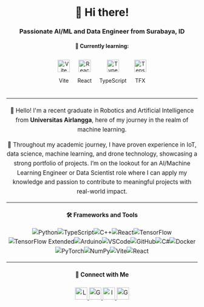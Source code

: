 <h1 align="center">👋 Hi there!</h1>  

<h3 align="center">Passionate AI/ML and Data Engineer from Surabaya, ID</h3>  

<h4 align="center">🚀 Currently learning:</h4>  
<div align="center" style="display: flex; justify-content: center; flex-wrap: wrap; max-width: 600px;">  
    <div style="text-align: center; margin: 10px;">  
        <a href="https://vitejs.dev/">  
            <img src="https://img.icons8.com/color/32/000000/vite.png" alt="Vite" style="width: 32px; height: 32px;" />  
        </a>  
        <p>Vite</p>  
    </div>  
    <div style="text-align: center; margin: 10px;">  
        <a href="https://reactjs.org/">  
            <img src="https://img.icons8.com/color/32/000000/react-native.png" alt="React" style="width: 32px; height: 32px;" />  
        </a>  
        <p>React</p>  
    </div>  
    <div style="text-align: center; margin: 10px;">  
        <a href="https://www.typescriptlang.org/">  
            <img src="https://img.icons8.com/color/32/000000/typescript.png" alt="TypeScript" style="width: 32px; height: 32px;" />  
        </a>  
        <p>TypeScript</p>  
    </div>  
    <div style="text-align: center; margin: 10px;">  
        <a href="https://www.tensorflow.org/tfx">  
            <img src="https://img.icons8.com/color/32/000000/tensorflow-extended.png" alt="TensorFlow Extended" style="width: 32px; height: 32px;" />  
        </a>  
        <p>TFX</p>  
    </div>  
</div>  

---  

<div align="center" style="max-width: 600px; margin: 20px auto; font-size: 1.1em; line-height: 1.6;">  
    <p>🌟 Hello! I'm a recent graduate in Robotics and Artificial Intelligence from <strong>Universitas Airlangga</strong>, here of my journey in the realm of machine learning.   <p/>
    <div>
    <p> 🚀 Throughout my academic journey, I have proven experience in IoT, data science, machine learning, and drone technology, showcasing a strong portfolio of projects. 
    I’m on the lookout for an AI/Machine Learning Engineer or Data Scientist role where I can apply my knowledge and passion to contribute to meaningful projects with real-world impact.</p>  
</div>  

---  

<h4 align="center">🛠️ Frameworks and Tools</h4>  
<div align="center" style="display: flex; flex-wrap: wrap; justify-content: center; max-width: 800px;">  
    <img src="https://img.icons8.com/color/48/000000/python--v2.png" alt="Python" />  
    <img src="https://img.icons8.com/color/48/000000/typescript.png" alt="TypeScript" />  
    <img src="https://img.icons8.com/color/48/000000/c-plus-plus-logo.png" alt="C++" />  
    <img src="https://img.icons8.com/color/48/000000/react-native.png" alt="React" />  
    <img src="https://img.icons8.com/color/48/000000/tensorflow.png" alt="TensorFlow" />  
    <img src="https://img.icons8.com/color/48/000000/tensorflow-extended.png" alt="TensorFlow Extended" />  
    <img src="https://img.icons8.com/color/48/000000/arduino.png" alt="Arduino" />  
    <img src="https://img.icons8.com/color/48/000000/visual-studio-code-2019.png" alt="VSCode" />  
    <img src="https://img.icons8.com/color/48/000000/github-2.png" alt="GitHub" />  
    <img src="https://img.icons8.com/color/48/000000/c-sharp-logo.png" alt="C#" />  
    <img src="https://skillicons.dev/icons?i=docker" alt="Docker" />  
    <img src="https://skillicons.dev/icons?i=pytorch" alt="PyTorch" />  
    <img src="https://img.icons8.com/color/48/000000/numpy.png" alt="NumPy" />  
    <img src="https://img.icons8.com/color/48/000000/vite.png" alt="Vite" />  
    <img src="https://img.icons8.com/color/48/000000/react-native.png" alt="React" />  
</div>  

---  

<h4 align="center">📝 Connect with Me</h4>  
<div align="center">  
    <a href="https://www.linkedin.com/in/reynaldo-arya-budi-trisna/">  
        <img src="https://img.icons8.com/color/48/000000/linkedin.png" alt="LinkedIn" style="width: 32px; height: 32px;"/>  
    </a>  
    <a href="https://github.com/Loverzzz">  
        <img src="https://img.icons8.com/color/48/000000/github-2.png" alt="GitHub" style="width: 32px; height: 32px;"/>  
    </a>  
    <a href="https://www.instagram.com/reynaldoabt">  
        <img src="https://img.icons8.com/color/48/000000/instagram-new.png" alt="Instagram" style="width: 32px; height: 32px;"/>  
    </a>  
    <a href="mailto:reynaldstar@gmail.com">  
        <img src="https://img.icons8.com/color/48/000000/gmail.png" alt="Gmail" style="width: 32px; height: 32px;"/>  
    </a>  
</div>  
